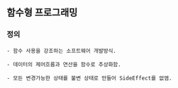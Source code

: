 ## 함수형 프로그래밍

### 정의
```
- 함수 사용을 강조하는 소프트웨어 개발방식.

- 데이터의 제어흐름과 연산을 함수로 추상화함.

- 모든 변경가능한 상태를 불변 상태로 만들어 SideEffect를 없앰.
```
